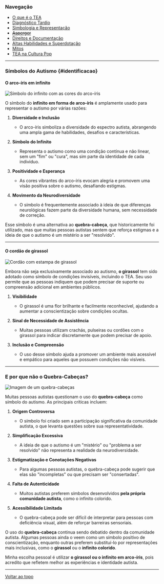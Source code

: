 
### Navegação

- [O que é o TEA](/pages/autismo/autismo.html)
- [Diagnóstico Tardio](/pages/autismo/teadultos.html)
- [Simbologia e Representação](/pages/autismo/identificadao.html)
- [~~Asperger~~](/pages/autismo/asperger.html)
- [Direitos e Documentação](/pages/autismo/direitos.html)
- [Altas Habilidades e Superdotação](/pages/autismo/habilidades.html)
- [Mitos](/pages/autismo/mitos.html)
- [TEA na Cultura Pop](/pages/autismo/namidia.html)

---

### Símbolos do Autismo {#identificacao}

#### O arco-íris em infinito

![Símbolo do infinito com as cores do arco-íris](https://itxesco.github.io/assets/figuras/autismo/infinito.jpg)

O símbolo do **infinito em forma de arco-íris** é amplamente usado para representar o autismo por várias razões:

1. **Diversidade e Inclusão**  
   - O arco-íris simboliza a diversidade do espectro autista, abrangendo uma ampla gama de habilidades, desafios e características.

2. **Símbolo do Infinito**  
   - Representa o autismo como uma condição contínua e não linear, sem um "fim" ou "cura", mas sim parte da identidade de cada indivíduo.

3. **Positividade e Esperança**  
   - As cores vibrantes do arco-íris evocam alegria e promovem uma visão positiva sobre o autismo, desafiando estigmas.

4. **Movimento da Neurodiversidade**  
   - O símbolo é frequentemente associado à ideia de que diferenças neurológicas fazem parte da diversidade humana, sem necessidade de correção.

Esse símbolo é uma alternativa ao **quebra-cabeça**, que historicamente foi utilizado, mas que muitas pessoas autistas sentem que reforça estigmas e a ideia de que o autismo é um mistério a ser "resolvido".

---

#### O cordão de girassol

![Cordão com estampa de girassol](https://itxesco.github.io/assets/figuras/autismo/tea_adulto.jpg)

Embora não seja exclusivamente associado ao autismo, **o girassol** tem sido adotado como símbolo de condições invisíveis, incluindo o TEA. Seu uso permite que as pessoas indiquem que podem precisar de suporte ou compreensão adicional em ambientes públicos.

1. **Visibilidade**  
   - O girassol é uma flor brilhante e facilmente reconhecível, ajudando a aumentar a conscientização sobre condições ocultas.

2. **Sinal de Necessidade de Assistência**  
   - Muitas pessoas utilizam crachás, pulseiras ou cordões com o girassol para indicar discretamente que podem precisar de apoio.

3. **Inclusão e Compreensão**  
   - O uso desse símbolo ajuda a promover um ambiente mais acessível e empático para aqueles que possuem condições não visíveis.

---

### E por que não o Quebra-Cabeças?

![Imagem de um quebra-cabeças](https://itxesco.github.io/assets/figuras/autismo/quebra.jpg)

Muitas pessoas autistas questionam o uso do **quebra-cabeça** como símbolo do autismo. As principais críticas incluem:

1. **Origem Controversa**  
   - O símbolo foi criado sem a participação significativa da comunidade autista, o que levanta questões sobre sua representatividade.

2. **Simplificação Excessiva**  
   - A ideia de que o autismo é um "mistério" ou "problema a ser resolvido" não representa a realidade da neurodiversidade.

3. **Estigmatização e Conotações Negativas**  
   - Para algumas pessoas autistas, o quebra-cabeça pode sugerir que elas são "incompletas" ou que precisam ser "consertadas".

4. **Falta de Autenticidade**  
   - Muitos autistas preferem símbolos desenvolvidos **pela própria comunidade autista**, como o infinito colorido.

5. **Acessibilidade Limitada**  
   - O quebra-cabeça pode ser difícil de interpretar para pessoas com deficiência visual, além de reforçar barreiras sensoriais.

O uso do **quebra-cabeça** continua sendo debatido dentro da comunidade autista. Algumas pessoas ainda o veem como um símbolo positivo de conscientização, enquanto outras preferem substituí-lo por representações mais inclusivas, como o **girassol** ou o **infinito colorido**.

Minha escolha pessoal é utilizar **o girassol ou o infinito em arco-íris**, pois acredito que refletem melhor as experiências e identidade autista.

---

[Voltar ao topo](#top)
